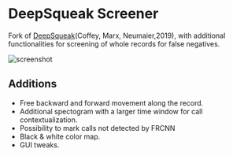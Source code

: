 # DeepSqueak Screener

Fork of [DeepSqueak](https://github.com/DrCoffey/DeepSqueak)(Coffey, Marx, Neumaier,2019), with additional functionalities for  screening of whole records for false negatives.

![screenshot](https://i.postimg.cc/MKcSQqGr/Deep-Squeak-screener.png)

## Additions
- Free backward and forward movement along the record.
- Additional spectogram with a larger time window for call contextualization.
- Possibility to mark calls not detected by FRCNN
- Black & white color map.
- GUI tweaks.

